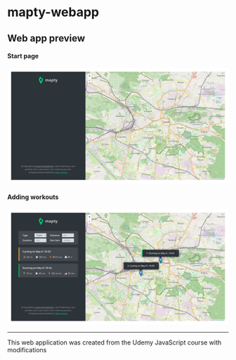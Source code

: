 # mapty-webapp
## Web app preview 

#### Start page
![Start page screenshot](https://github.com/TSlashDreamy/mapty-webapp/blob/master/preview/1.jpeg?raw=true)


#### Adding workouts
![Adding workouts screenshot](https://github.com/TSlashDreamy/mapty-webapp/blob/master/preview/2.jpeg?raw=true)

-------
This web application was created from the Udemy JavaScript course with modifications
